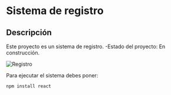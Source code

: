 <h1>Sistema de registro</h1>
<h2>Descripción</h2>
Este proyecto es un sistema de registro.
-Estado del proyecto: En construcción.

![Registro](https://github.com/user-attachments/assets/451d7dce-8043-4e72-83c2-1d9e50af2f6d)

Para ejecutar el sistema debes poner:
```shell
npm install react
```
